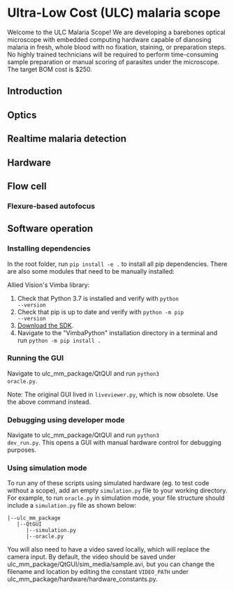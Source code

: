# Ultra-Low Cost (ULC) malaria scope

Welcome to the ULC Malaria Scope! We are developing a barebones optical microscope with embedded computing hardware capable of dianosing malaria in fresh, whole blood with no fixation, staining, or preparation steps. No highly trained technicians will be required to perform time-consuming sample preparation or manual scoring of parasites under the microscope. The target BOM cost is $250.

## Introduction

## Optics

## Realtime malaria detection

## Hardware

## Flow cell

### Flexure-based autofocus

## Software operation

### Installing dependencies
In the root folder, run <code>pip install -e .</code> to install all pip dependencies. There are also some modules that need to be manually installed:

Allied Vision's Vimba library:
1. Check that Python 3.7 is installed and verify with <code>python --version</code>
2. Check that pip is up to date and verify with <code>python -m pip --version</code>
3. [Download the SDK](https://www.alliedvision.com/en/products/vimba-sdk/#c1497).
4. Navigate to the "VimbaPython" installation directory in a terminal and run <code>python -m pip install .</code>

### Running the GUI

Navigate to ulc_mm_package/QtQUI and run <code>python3 oracle.py</code>.

Note: The original GUI lived in <code>liveviewer.py</code>, which is now obsolete. Use the above command instead.

### Debugging using developer mode

Navigate to ulc_mm_package/QtQUI and run <code>python3 dev_run.py</code>. This opens a GUI with manual hardware control for debugging purposes.

### Using simulation mode

To run any of these scripts using simulated hardware (eg. to test code without a scope), add an empty <code>simulation.py</code> file to your working directory. For example, to run <code>oracle.py</code> in simulation mode, your file structure should include a <code>simulation.py</code> file as shown below:

```
|--ulc_mm_package
   |--QtGUI
      |--simulation.py
      |--oracle.py
```

You will also need to have a video saved locally, which will replace the camera input. By default, the video should be saved under ulc_mm_package/QtGUI/sim_media/sample.avi, but you can change the filename and location by editing the constant <code>VIDEO_PATH</code> under ulc_mm_package/hardware/hardware_constants.py.
